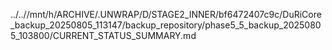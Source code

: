 ../..//mnt/h/ARCHIVE/.UNWRAP/D/STAGE2_INNER/bf6472407c9c/DuRiCore_backup_20250805_113147/backup_repository/phase5_5_backup_20250805_103800/CURRENT_STATUS_SUMMARY.md